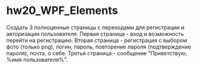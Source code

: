 # hw20_WPF_Elements
Создать 3 полноценные страницы с переходами для регистрации и авторизации пользователя. Первая страница - вход и возможность перейти на регистрацию. Вторая страница - регистрация с выбором фото (только png), логин, пароль, повторение пароля (подтверждение пароля), почта, о себе. Третья страница - сообщение "Приветствую, %имя пользователя%".
